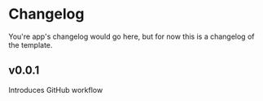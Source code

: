# Changelog

You're app's changelog would go here, but for now this is a changelog of the template.

## v0.0.1

Introduces GitHub workflow
